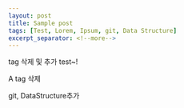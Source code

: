 ```yaml
---
layout: post
title: Sample post
tags: [Test, Lorem, Ipsum, git, Data Structure]
excerpt_separator: <!--more-->
---
```


tag 삭제 및 추가 test~! 

A tag 삭제

git, DataStructure추가

